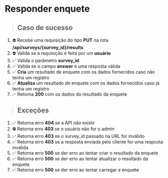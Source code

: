 # Responder enquete

> ## Caso de sucesso

1. ⛔ Recebe uma requisição do tipo **PUT** na rota **/api/surveys/{survey_id}/results**
1. ⛔ Valida se a requisição é feita por um **usuário**
1. ✅ Valida o parâmetro **survey_id**
1. ✅ Valida se o campo **answer** é uma resposta válida
1. ✅ **Cria** um resultado de enquete com os dados fornecidos caso não tenha um registro
1. ✅ **Atualiza** um resultado de enquete com os dados fornecidos caso já tenha um registro
1. ✅ Retorna **200** com os dados do resultado da enquete

> ## Exceções

1. ✅ Retorna erro **404** se a API não existir
1. ⛔ Retorna erro **403** se o usuário não for o admin
1. ✅ Retorna erro **403** se o survey_id passado na URL for inválido
1. ✅ Retorna erro **403** se a resposta enviada pelo cliente for uma resposta inválida
1. ✅ Retorna erro **500** se der erro ao tentar criar o resultado da enquete
1. ✅ Retorna erro **500** se der erro ao tentar atualizar o resultado da enquete
1. ✅ Retorna erro **500** se der erro ao tentar carregar a enquete